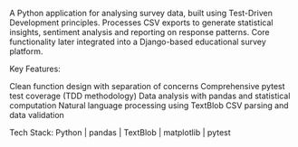 A Python application for analysing survey data, built using Test-Driven Development principles. Processes CSV exports to generate statistical insights, sentiment analysis and reporting on response patterns.
Core functionality later integrated into a Django-based educational survey platform.

Key Features:

Clean function design with separation of concerns
Comprehensive pytest test coverage (TDD methodology)
Data analysis with pandas and statistical computation
Natural language processing using TextBlob
CSV parsing and data validation

Tech Stack: Python | pandas | TextBlob | matplotlib | pytest
